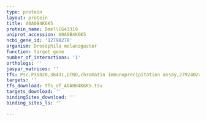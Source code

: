 ```yaml
---
type: protein
layout: protein
title: A0A0B4K6K5
protein_name: Dmel\CG43319
uniprot_accession: A0A0B4K6K5
ncbi_gene_id: '12798278'
organism: Drosophila melanogaster
function: target gene
number_of_interactions: '1'
orthologs: ''
jaspar_matrices: ''
tfs: Psc,P35820,36431,GTRD,chromatin immunoprecipitation assay,27924024%5Buid%5D,No
targets: ''
tfs_download: tfs_of_A0A0B4K6K5.tsv
targets_download: ''
bindingSites_download: ''
binding_sites_ls: ''

---
```

